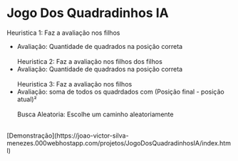 # Jogo Dos Quadradinhos IA
Heuristica 1: Faz a avaliação nos filhos
- Avaliação: Quantidade de quadrados na posição correta  
<br/>Heuristica 2: Faz a avaliação nos filhos dos filhos
- Avaliação: Quantidade de quadrados na posição correta  
<br/>Heuristica 3: Faz a avaliação nos filhos
- Avaliação: soma de todos os quadrdados com (Posição final - posição atual)²  
<br/>Busca Aleatoria: Escolhe um caminho aleatoriamente
<br/>
[Demonstração](https://joao-victor-silva-menezes.000webhostapp.com/projetos/JogoDosQuadradinhosIA/index.html)
